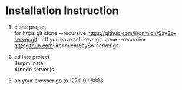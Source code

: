 
# Installation Instruction
1) clone project  
for https
  git clone --recursive https://github.com/lironmich/SaySo-server.git
or If you have ssh keys
  git clone --recursive git@github.com:lironmich/SaySo-server.git
  
2) cd Into project  
3)npm install  
4)node server.js  
5) on your browser go to 127.0.0.1:8888  


